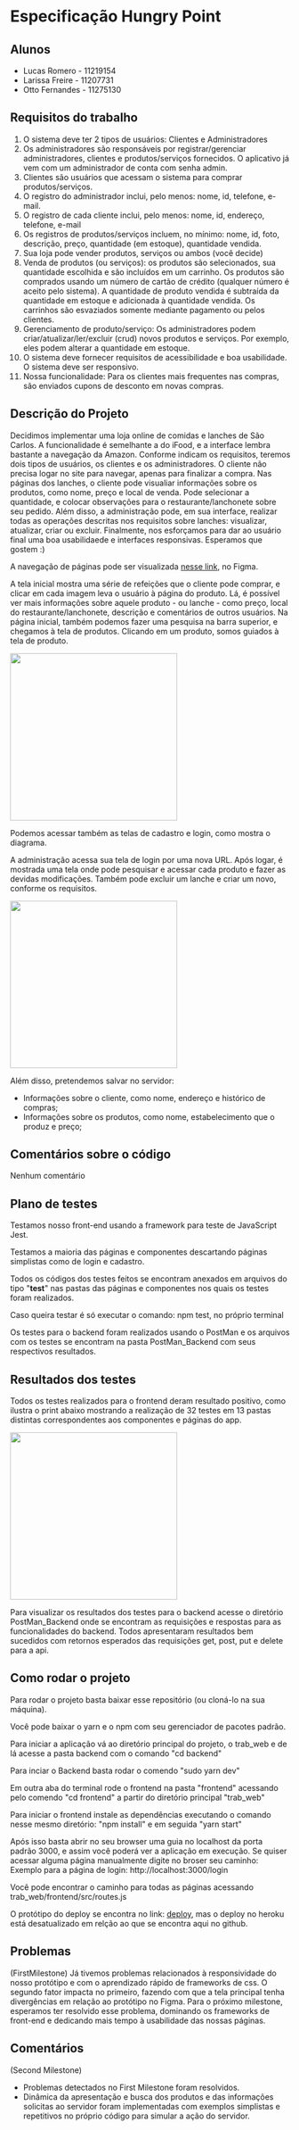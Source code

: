 # Especificação Hungry Point

## Alunos
- Lucas Romero - 11219154
- Larissa Freire - 11207731
- Otto Fernandes - 11275130

## Requisitos do trabalho
1. O sistema deve ter 2 tipos de usuários: Clientes e Administradores
2. Os administradores são responsáveis por registrar/gerenciar administradores, clientes e produtos/serviços fornecidos. O aplicativo já vem com um administrador de conta com senha admin.
3. Clientes são usuários que acessam o sistema para comprar produtos/serviços.
4. O registro do administrador inclui, pelo menos: nome, id, telefone, e-mail.
5. O registro de cada cliente inclui, pelo menos: nome, id, endereço, telefone, e-mail
6. Os registros de produtos/serviços incluem, no mínimo: nome, id, foto, descrição, preço, quantidade (em estoque), quantidade vendida.
7. Sua loja pode vender produtos, serviços ou ambos (você decide)
8. Venda de produtos (ou serviços): os produtos são selecionados, sua quantidade escolhida e são incluídos em um carrinho. Os produtos são comprados usando um número de cartão de crédito (qualquer número é aceito pelo sistema). A quantidade de produto vendida é subtraída da quantidade em estoque e adicionada à quantidade vendida. Os carrinhos são esvaziados somente mediante pagamento ou pelos clientes.
9. Gerenciamento de produto/serviço: Os administradores podem criar/atualizar/ler/excluir (crud) novos produtos e serviços. Por exemplo, eles podem alterar a quantidade em estoque.
10. O sistema deve fornecer requisitos de acessibilidade e boa usabilidade. O sistema deve ser responsivo.
11. Nossa funcionalidade: Para os clientes mais frequentes nas compras, são enviados cupons de desconto em novas compras.

## Descrição do Projeto
Decidimos implementar uma loja online de comidas e lanches de São Carlos. A funcionalidade é semelhante a do iFood, e a interface lembra bastante a navegação da Amazon. Conforme indicam os requisitos, teremos dois tipos de usuários, os clientes e os administradores. O cliente não precisa logar no site para navegar, apenas para finalizar a compra. Nas páginas dos lanches, o cliente pode visualiar informações sobre os produtos, como nome, preço e local de venda. Pode selecionar a quantidade, e colocar observações para o restaurante/lanchonete sobre seu pedido. Além disso, a administração pode, em sua interface, realizar todas as operações descritas nos requisitos sobre lanches: visualizar, atualizar, criar ou excluir. Finalmente, nos esforçamos para dar ao usuário final uma boa usabilidaede  e interfaces responsivas. Esperamos que gostem :)

A navegação de páginas pode ser visualizada [nesse link](https://www.figma.com/file/BJsdGaZ6d1yaWfED4s2ZAM/Trabalho-de-Web?node-id=75%3A201), no Figma.

A tela inicial mostra uma série de refeições que o cliente pode comprar, e clicar em cada imagem leva o usuário à página do produto. Lá, é possível ver mais informações sobre aquele produto - ou lanche - como preço, local do restaurante/lanchonete, descrição e comentários de outros usuários. Na página inicial, também podemos fazer uma pesquisa na barra superior, e chegamos à tela de produtos. Clicando em um produto, somos guiados à tela de produto. 

<img src="img/prototype/user-screens.jpg" width="300px">

Podemos acessar também as telas de cadastro e login, como mostra o diagrama.

A administração acessa sua tela de login por uma nova URL. Após logar, é mostrada uma tela onde pode pesquisar e acessar cada produto e fazer as devidas modificações. Também pode excluir um lanche e criar um novo, conforme os requisitos. 

<img src="img/prototype/adm-screens.jpg" width="300px">

Além disso, pretendemos salvar no servidor:
- Informações sobre o cliente, como nome, endereço e histórico de compras;
- Informações sobre os produtos, como nome, estabelecimento que o produz e preço;

## Comentários sobre o código
Nenhum comentário

## Plano de testes

Testamos nosso front-end usando a framework para teste de JavaScript Jest.

Testamos a maioria das páginas e componentes descartando páginas simplistas como de login e cadastro.

Todos os códigos dos testes feitos se encontram anexados em arquivos do tipo "__test__" nas pastas das páginas e componentes nos quais os testes foram realizados.

Caso queira testar é só executar o comando: npm test, no próprio terminal 

Os testes para o backend foram realizados usando o PostMan e os arquivos com os testes se encontram na pasta PostMan_Backend com seus respectivos resultados.

## Resultados dos testes
Todos os testes realizados para o frontend deram resultado positivo, como ilustra o print abaixo mostrando a realização de 32 testes em 13 pastas distintas correspondentes aos componentes e páginas do app.

<img src="img/prototype/results.jpg" width="300px">

Para visualizar os resultados dos testes para o backend acesse o diretório PostMan_Backend onde se encontram as requisições e respostas para as funcionalidades do backend. Todos apresentaram resultados bem sucedidos com retornos esperados das requisições get, post, put e delete para a api.

## Como rodar o projeto
Para rodar o projeto basta baixar esse repositório (ou cloná-lo na sua máquina).

Você pode baixar o yarn e o npm com seu gerenciador de pacotes padrão.

Para iniciar a aplicação vá ao diretório principal do projeto, o trab_web e de lá acesse a pasta backend com o comando "cd backend"

Para inciar o Backend basta rodar o comendo "sudo yarn dev"

Em outra aba do terminal rode o frontend na pasta "frontend" acessando pelo comendo "cd frontend" a partir do diretório principal "trab_web"

Para iniciar o frontend instale as dependências executando o comando nesse mesmo diretório: "npm install" e em seguida "yarn start"

Após isso basta abrir no seu browser uma guia no localhost da porta padrão 3000, e assim você poderá ver a aplicação em execução.
Se quiser acessar alguma página manualmente digite no broser seu caminho:
Exemplo para a página de login: http://localhost:3000/login

Você pode encontrar o caminho para todas as páginas acessando trab_web/frontend/src/routes.js

O protótipo do deploy se encontra no link: [deploy](https://hungrypoints.herokuapp.com/), mas o deploy no heroku está desatualizado em relção ao que se encontra aqui no github.


## Problemas
(FirstMilestone) Já tivemos problemas relacionados à responsividade do nosso protótipo e com o aprendizado rápido de frameworks de css. O segundo fator impacta no primeiro, fazendo com que a tela principal tenha divergências em relação ao protótipo no Figma. Para o próximo milestone, esperamos ter resolvido esse problema, dominando os frameworks de front-end e dedicando mais tempo à usabilidade das nossas páginas.

## Comentários
(Second Milestone)
- Problemas detectados no First Milestone foram resolvidos.
- Dinâmica da apresentação e busca dos produtos e das informações solicitas ao servidor foram implementadas com exemplos simplistas e repetitivos no próprio código para simular a ação do servidor.

